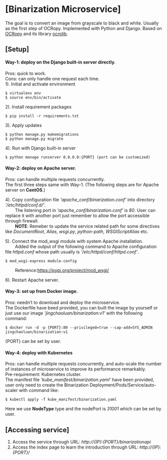 # [Binarization Microservice]
The goal is to convert an image from grayscale to black and white. Usually as the first step of OCRopy. Implemented with Python and Django. Based on [OCRopy](https://github.com/tmbdev/ocropy) and its library [ocrolib](https://github.com/tmbdev/ocropy/tree/master/ocrolib).

## [Setup]
#### Way-1: deploy on the Django built-in server directly.<br/>
Pros: quick to work.<br/>
Cons: can only handle one request each time.<br/>
1). Initial and activate environment<br/>

	$ virtualenv env  
	$ source env/bin/activate  
  
2). Install requirement packages<br/>

    $ pip install -r requirements.txt
    
3). Apply updates<br/>

    $ python manage.py makemigrations
    $ python manage.py migrate
    
4). Run with Django built-in server<br/>

    $ python manage runserver 0.0.0.0:{PORT} (port can be customized)
    

#### Way-2: deploy on Apache server.<br/>
Pros: can handle multiple requests concurrently.<br/>
The first three steps same with Way-1. (The following steps are for Apache server on **CentOS**.) <br/>

4). Copy configuration file *'apache_conf/binarization.conf'* into directory *'/etc/httpd/conf.d/'*.<br/>
&nbsp;&nbsp;&nbsp;&nbsp;&nbsp;&nbsp;&nbsp;&nbsp;The listening port in *'apache_conf/binarization.conf'* is *80*. User can replace it with another port just remember to allow the port accessible through firewall.<br/>
&nbsp;&nbsp;&nbsp;&nbsp;&nbsp;&nbsp;&nbsp;&nbsp;**NOTE**: Remeber to update the service related path for some directives like *DocumentRoot*, *Alias*, *wsgi.py*, *python-path*, *WSGIScriptAlias* etc. <br/>

5). Connect the mod_wsgi module with system Apache installation.<br/>
&nbsp;&nbsp;&nbsp;&nbsp;&nbsp;&nbsp;&nbsp;&nbsp;Added the output of the following command to Apache configuration file *httpd.conf* whose path usually is *'/etc/httpd/conf/httpd.conf'*.<br/>

    $ mod_wsgi-express module-config
    
&nbsp;&nbsp;&nbsp;&nbsp;&nbsp;&nbsp;&nbsp;&nbsp;Reference:https://pypi.org/project/mod_wsgi/

6). Restart Apache server.<br/>

#### Way-3: set up from Docker image.<br/>
Pros: needn’t to download and deploy the microservice.<br/>
The Dockerfile have beed provided, you can built the image by yourself or just use our image *'jingchaoluan/binarization:v1'* with the following command:<br/>

    $ docker run -d -p {PORT}:80 --privileged=true --cap-add=SYS_ADMIN jingchaoluan/binarization:v1

{PORT} can be set by user.

#### Way-4: deploy with Kubernetes<br/>
Pros: can handle multiple requests concurrently, and auto-scale the number of instances of microservice to improve its performance remarkably.<br/>
Pre-requirement: Kubernetes cluster.<br/>
The manifest file *'kube_manifest/binarization.yaml'* have been provided, user only need to create the Binarization Deployment/Pods/Service/auto-scaler with command like:<br/>

    $ kubectl apply -f kube_manifest/binarization.yaml

Here we use **NodeType** type and the nodePort is *31001* which can be set by user.

## [Accessing service]
1. Access the service through URL: *http://{IP}:{PORT}/binarizationapi*<br/>
2. Access the index page to learn the introduction through URL: *http://{IP}:{PORT}/*
